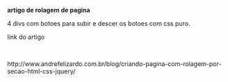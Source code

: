 

<strong>artigo de rolagem de pagina</strong><br>
<p>4 divs com botoes para subir e descer os botoes com css puro.</p>


<p>link do artigo</p><br>
<p>http://www.andrefelizardo.com.br/blog/criando-pagina-com-rolagem-por-secao-html-css-jquery/</p>